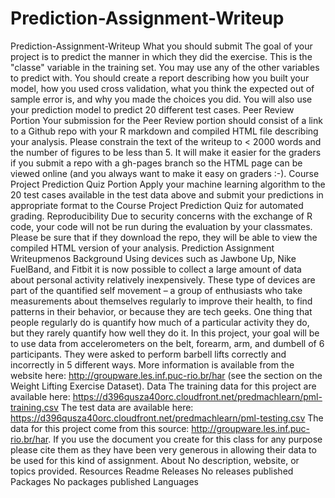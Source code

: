 # Prediction-Assignment-Writeup
Prediction-Assignment-Writeup  What you should submit  The goal of your project is to predict the manner in which they did the exercise. This is the "classe" variable in the training set. You may use any of the other variables to predict with. You should create a report describing how you built your model, how you used cross validation, what you think the expected out of sample error is, and why you made the choices you did. You will also use your prediction model to predict 20 different test cases.  Peer Review Portion  Your submission for the Peer Review portion should consist of a link to a Github repo with your R markdown and compiled HTML file describing your analysis. Please constrain the text of the writeup to &lt; 2000 words and the number of figures to be less than 5. It will make it easier for the graders if you submit a repo with a gh-pages branch so the HTML page can be viewed online (and you always want to make it easy on graders :-).  Course Project Prediction Quiz Portion  Apply your machine learning algorithm to the 20 test cases available in the test data above and submit your predictions in appropriate format to the Course Project Prediction Quiz for automated grading.  Reproducibility  Due to security concerns with the exchange of R code, your code will not be run during the evaluation by your classmates. Please be sure that if they download the repo, they will be able to view the compiled HTML version of your analysis.  Prediction Assignment Writeupmenos Background  Using devices such as Jawbone Up, Nike FuelBand, and Fitbit it is now possible to collect a large amount of data about personal activity relatively inexpensively. These type of devices are part of the quantified self movement – a group of enthusiasts who take measurements about themselves regularly to improve their health, to find patterns in their behavior, or because they are tech geeks. One thing that people regularly do is quantify how much of a particular activity they do, but they rarely quantify how well they do it. In this project, your goal will be to use data from accelerometers on the belt, forearm, arm, and dumbell of 6 participants. They were asked to perform barbell lifts correctly and incorrectly in 5 different ways. More information is available from the website here: http://groupware.les.inf.puc-rio.br/har (see the section on the Weight Lifting Exercise Dataset).  Data  The training data for this project are available here:  https://d396qusza40orc.cloudfront.net/predmachlearn/pml-training.csv  The test data are available here:  https://d396qusza40orc.cloudfront.net/predmachlearn/pml-testing.csv  The data for this project come from this source: http://groupware.les.inf.puc-rio.br/har. If you use the document you create for this class for any purpose please cite them as they have been very generous in allowing their data to be used for this kind of assignment. About No description, website, or topics provided. Resources Readme Releases No releases published Packages No packages published Languages

